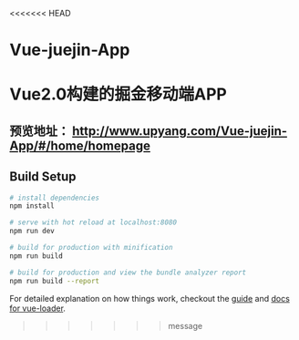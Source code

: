 <<<<<<< HEAD
# Vue-juejin-App

Vue2.0构建的掘金移动端APP
=======
## 预览地址： http://www.upyang.com/Vue-juejin-App/#/home/homepage



## Build Setup

``` bash
# install dependencies
npm install

# serve with hot reload at localhost:8080
npm run dev

# build for production with minification
npm run build

# build for production and view the bundle analyzer report
npm run build --report
```

For detailed explanation on how things work, checkout the [guide](http://vuejs-templates.github.io/webpack/) and [docs for vue-loader](http://vuejs.github.io/vue-loader).
>>>>>>> message
